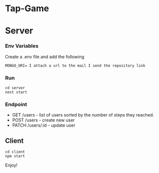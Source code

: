 # Tap-Game
 
 # Server

 ### Env Variables

Create a .env file and add the following

```
MONGO_URI= I attach a url to the mail I send the repository link
```

### Run
```
cd server
nest start
```

### Endpoint

- GET /users - list of users sorted by the number of steps they reached.
- POST /users - create new user
- PATCH /users/:id - update user

## Client

```
cd client
npm start
```

Enjoy!


